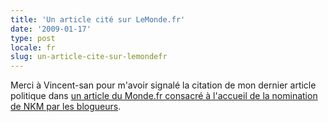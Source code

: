 ```yaml
---
title: 'Un article cité sur LeMonde.fr'
date: '2009-01-17'
type: post
locale: fr
slug: un-article-cite-sur-lemondefr
---
```


Merci à Vincent-san pour m'avoir signalé la citation de mon dernier article politique dans [un article du Monde.fr consacré à l'accueil de la nomination de NKM par les blogueurs](http://www.lemonde.fr/politique/article/2009/01/16/nkm-regrets-sur-les-blogs-ecolos-espoir-pour-les-technophiles_1143014_823448.html).
